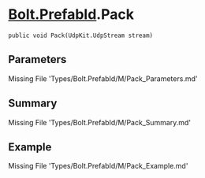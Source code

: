 # [Bolt.PrefabId](Types/Bolt.PrefabId.md).Pack
`public void Pack(UdpKit.UdpStream stream)`
## Parameters
Missing File 'Types/Bolt.PrefabId/M/Pack_Parameters.md'
## Summary
Missing File 'Types/Bolt.PrefabId/M/Pack_Summary.md'
## Example
Missing File 'Types/Bolt.PrefabId/M/Pack_Example.md'
